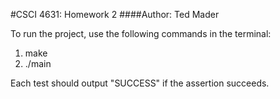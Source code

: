 #CSCI 4631: Homework 2
####Author: Ted Mader

To run the project, use the following commands in the terminal:

1. make
2. ./main

Each test should output "SUCCESS" if the assertion succeeds.

